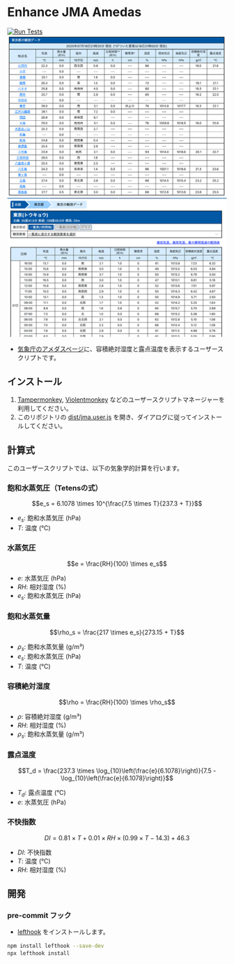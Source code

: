 # Enhance JMA Amedas

[![Run Tests](https://github.com/kasutera/enhance_jma_amedas/actions/workflows/run_tests.yml/badge.svg?branch=main)](https://github.com/kasutera/enhance_jma_amedas/actions/workflows/run_tests.yml)
![Using screenshot 2](./docs/media/screenshot_02.png)
![Using screenshot](./docs/media/screenshot_01.png)

- [気象庁のアメダスページ](https://www.jma.go.jp/bosai/amedas/)に、容積絶対湿度と露点温度を表示するユーザースクリプトです。

## インストール

1. [Tampermonkey](https://www.tampermonkey.net/), [Violentmonkey](https://violentmonkey.github.io/) などのユーザースクリプトマネージャーを利用してください。
2. このリポジトリの [dist/jma.user.js](https://github.com/kasutera/enhance_jma_amedas/raw/refs/heads/main/dist/jma.user.js) を開き、ダイアログに従ってインストールしてください。

## 計算式

このユーザースクリプトでは、以下の気象学的計算を行います。

### 飽和水蒸気圧（Tetensの式）

$$e_s = 6.1078 \times 10^{\frac{7.5 \times T}{237.3 + T}}$$

- $e_s$: 飽和水蒸気圧 (hPa)
- $T$: 温度 (℃)

### 水蒸気圧

$$e = \frac{RH}{100} \times e_s$$

- $e$: 水蒸気圧 (hPa)
- $RH$: 相対湿度 (%)
- $e_s$: 飽和水蒸気圧 (hPa)

### 飽和水蒸気量

$$\rho_s = \frac{217 \times e_s}{273.15 + T}$$

- $\rho_s$: 飽和水蒸気量 (g/m³)
- $e_s$: 飽和水蒸気圧 (hPa)
- $T$: 温度 (℃)

### 容積絶対湿度

$$\rho = \frac{RH}{100} \times \rho_s$$

- $\rho$: 容積絶対湿度 (g/m³)
- $RH$: 相対湿度 (%)
- $\rho_s$: 飽和水蒸気量 (g/m³)

### 露点温度

$$T_d = \frac{237.3 \times \log_{10}\left(\frac{e}{6.1078}\right)}{7.5 - \log_{10}\left(\frac{e}{6.1078}\right)}$$

- $T_d$: 露点温度 (℃)
- $e$: 水蒸気圧 (hPa)

### 不快指数

$$DI = 0.81 \times T + 0.01 \times RH \times (0.99 \times T - 14.3) + 46.3$$

- $DI$: 不快指数
- $T$: 温度 (℃)
- $RH$: 相対湿度 (%)

## 開発

### pre-commit フック

- [lefthook](https://github.com/evilmartians/lefthook) をインストールします。

```bash
npm install lefthook --save-dev
npx lefthook install
```
